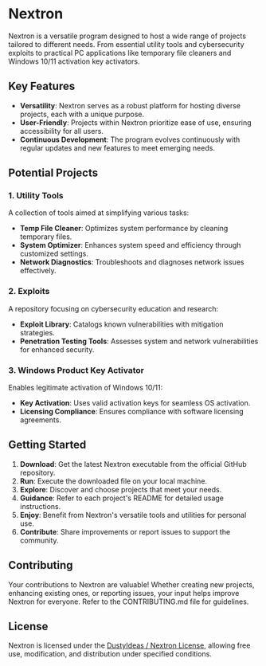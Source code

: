 # Nextron

Nextron is a versatile program designed to host a wide range of projects tailored to different needs. From essential utility tools and cybersecurity exploits to practical PC applications like temporary file cleaners and Windows 10/11 activation key activators.

## Key Features

- **Versatility**: Nextron serves as a robust platform for hosting diverse projects, each with a unique purpose.
- **User-Friendly**: Projects within Nextron prioritize ease of use, ensuring accessibility for all users.
- **Continuous Development**: The program evolves continuously with regular updates and new features to meet emerging needs.

## Potential Projects

### 1. Utility Tools
A collection of tools aimed at simplifying various tasks:
- **Temp File Cleaner**: Optimizes system performance by cleaning temporary files.
- **System Optimizer**: Enhances system speed and efficiency through customized settings.
- **Network Diagnostics**: Troubleshoots and diagnoses network issues effectively.

### 2. Exploits
A repository focusing on cybersecurity education and research:
- **Exploit Library**: Catalogs known vulnerabilities with mitigation strategies.
- **Penetration Testing Tools**: Assesses system and network vulnerabilities for enhanced security.

### 3. Windows Product Key Activator
Enables legitimate activation of Windows 10/11:
- **Key Activation**: Uses valid activation keys for seamless OS activation.
- **Licensing Compliance**: Ensures compliance with software licensing agreements.

## Getting Started

1. **Download**: Get the latest Nextron executable from the official GitHub repository.
2. **Run**: Execute the downloaded file on your local machine.
3. **Explore**: Discover and choose projects that meet your needs.
4. **Guidance**: Refer to each project's README for detailed usage instructions.
5. **Enjoy**: Benefit from Nextron's versatile tools and utilities for personal use.
6. **Contribute**: Share improvements or report issues to support the community.

## Contributing

Your contributions to Nextron are valuable! Whether creating new projects, enhancing existing ones, or reporting issues, your input helps improve Nextron for everyone. Refer to the CONTRIBUTING.md file for guidelines.

## License

Nextron is licensed under the [DustyIdeas / Nextron License](LICENSE), allowing free use, modification, and distribution under specified conditions.
